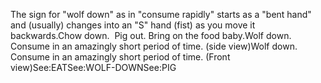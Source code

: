 The sign for "wolf down" as in "consume rapidly" starts as a "bent 
hand" and (usually) changes into an "S" hand (fist) as you move it 
backwards.Chow down.  Pig out. Bring on the food baby.Wolf down. Consume in an amazingly short period of time. (side view)Wolf down. Consume in an amazingly short period of time. (Front view)See:EATSee:WOLF-DOWNSee:PIG